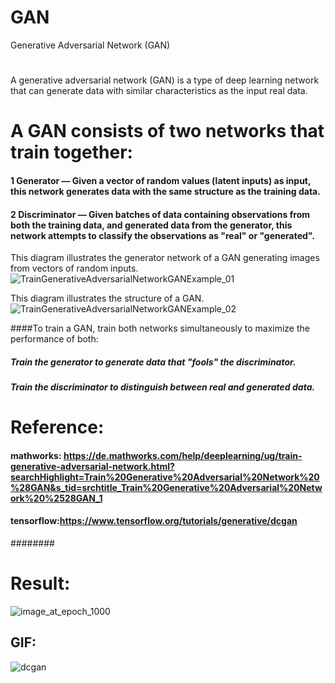 # GAN
 Generative Adversarial Network (GAN)
#
 A generative adversarial network (GAN) is a type of deep learning network that can generate data with similar characteristics as the input real data.
# A GAN consists of two networks that train together:
####    1 Generator — Given a vector of random values (latent inputs) as input, this network generates data with the same structure as the training data.

####    2 Discriminator — Given batches of data containing observations from both the training data, and generated data from the generator, this network attempts to classify the observations as "real" or "generated".

This diagram illustrates the generator network of a GAN generating images from vectors of random inputs.
![TrainGenerativeAdversarialNetworkGANExample_01](https://user-images.githubusercontent.com/51045212/220172258-1f0bd88d-31ca-47b5-9e4a-f357d25917b2.png)

This diagram illustrates the structure of a GAN.
![TrainGenerativeAdversarialNetworkGANExample_02](https://user-images.githubusercontent.com/51045212/220173950-d723665a-48fa-4f3d-ac16-d479ece278c0.png)



####To train a GAN, train both networks simultaneously to maximize the performance of both:
  ##### Train the generator to generate data that "fools" the discriminator.
  ##### Train the discriminator to distinguish between real and generated data.
 
 # Reference:
 #### mathworks: https://de.mathworks.com/help/deeplearning/ug/train-generative-adversarial-network.html?searchHighlight=Train%20Generative%20Adversarial%20Network%20%28GAN&s_tid=srchtitle_Train%20Generative%20Adversarial%20Network%20%2528GAN_1
 
 #### tensorflow:https://www.tensorflow.org/tutorials/generative/dcgan
 ########

# Result:
![image_at_epoch_1000](https://user-images.githubusercontent.com/51045212/220173328-e823d877-c229-4875-87d8-9bc3c4074455.png)


## GIF:
![dcgan](https://user-images.githubusercontent.com/51045212/220173396-5aaec6b4-faef-4b9c-88cb-3dfc5a6c2f4d.gif)

